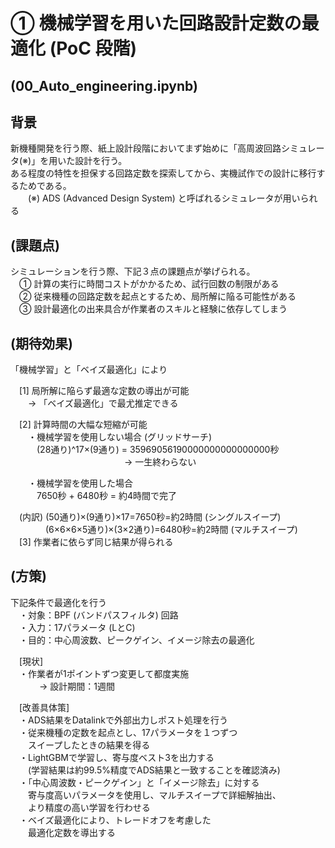# ① 機械学習を用いた回路設計定数の最適化 (PoC 段階) 
## (00_Auto_engineering.ipynb)

## 背景
新機種開発を行う際、紙上設計段階においてまず始めに「高周波回路シミュレータ(※)」を用いた設計を行う。  
ある程度の特性を担保する回路定数を探索してから、実機試作での設計に移行するためである。  
　　(※) ADS (Advanced Design System) と呼ばれるシミュレータが用いられる  

## (課題点)
シミュレーションを行う際、下記３点の課題点が挙げられる。  
　① 計算の実行に時間コストがかかるため、試行回数の制限がある  
　② 従来機種の回路定数を起点とするため、局所解に陥る可能性がある  
　③ 設計最適化の出来具合が作業者のスキルと経験に依存してしまう  

## (期待効果)
「機械学習」と「ベイズ最適化」により  
  
　[1] 局所解に陥らず最適な定数の導出が可能  
　　→ 「ベイズ最適化」で最尤推定できる  
  
　[2] 計算時間の大幅な短縮が可能  
　　・機械学習を使用しない場合 (グリッドサーチ)  
　　　(28通り)^17×(9通り) = 35969056190000000000000000秒   
　　　　　　　　　　　　　→ 一生終わらない  
  
　　・機械学習を使用した場合  
　　　7650秒 + 6480秒 = 約4時間で完了  
  
　(内訳) (50通り)×(9通り)×17=7650秒=約2時間 (シングルスイープ)  
　　　　(6×6×6×5通り)×(3×2通り)=6480秒=約2時間 (マルチスイープ)  
　[3] 作業者に依らず同じ結果が得られる  
  
## (方策)  
下記条件で最適化を行う  
　・対象：BPF (バンドパスフィルタ) 回路  
　・入力：17パラメータ (LとC)  
　・目的：中心周波数、ピークゲイン、イメージ除去の最適化  
  
　[現状]  
　・作業者が1ポイントずつ変更して都度実施  
　　　 → 設計期間：1週間  
  
　[改善具体策]  
　・ADS結果をDatalinkで外部出力しポスト処理を行う  
　・従来機種の定数を起点とし、17パラメータを１つずつ  
　　スイープしたときの結果を得る  
　・LightGBMで学習し、寄与度ベスト3を出力する  
　　(学習結果は約99.5%精度でADS結果と一致することを確認済み)  
　・「中心周波数・ピークゲイン」と「イメージ除去」に対する  
　　寄与度高いパラメータを使用し、マルチスイープで詳細解抽出、  
　　より精度の高い学習を行わせる  
　・ベイズ最適化により、トレードオフを考慮した  
　　最適化定数を導出する  